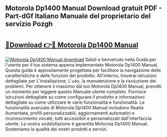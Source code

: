 ## Motorola Dp1400 Manual Download gratuit PDF - Part-dGf Italiano Manuale del proprietario del servizio Pozgh

# <h2><a href="http://dffijt.blite.top/?on=Motorola+Dp1400+Manual">🔗Download 👉🔴 Motorola Dp1400 Manual</a></h2>

[![Motorola Dp1400 Manual download](https://i.imgur.com/lujVjoI.png)](http://dffijt.blite.top/?on=Motorola+Dp1400+Manual)
Saluti e benvenuto nella Guida per l'utente per il tuo sistema appena implementato Motorola Dp1400 Manual. Questa guida è appositamente progettata per facilitare la navigazione delle caratteristiche e delle funzioni del prodotto. All'interno, troverai istruzioni dettagliate per L'installazione, L'uso, la manutenzione e la risoluzione dei problemi. Per ottenere il massimo dal tuo Motorola Dp1400 Manual, prenditi un momento per leggere questo Manuale utente completo. Fornisce istruzioni dettagliate su come configurare il prodotto e informazioni dettagliate su come utilizzare le varie funzionalità e funzionalità. Le funzionalità avanzate di Motorola Dp1400 Manual includono Realtà Aumentata, profili personalizzabili, aggiornamenti automatici e riconoscimento vocale, tutti accessibili e personalizzati dall'interfaccia utente. La vostra soddisfazione è garantita Motorola Dp1400 Manual. Sosteniamo la qualità dei nostri prodotti e servizi.
